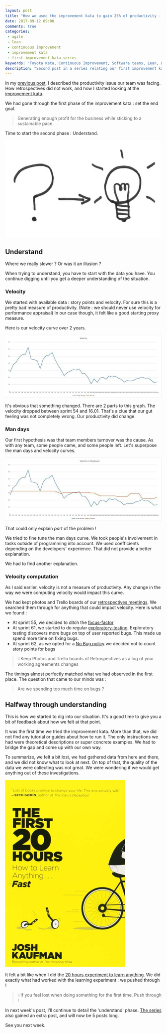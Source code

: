 ```yaml
---
layout: post
title: "How we used the improvement kata to gain 25% of productivity - Part 2"
date: 2017-09-12 09:00
comments: true
categories:
 - agile
 - lean
 - continuous improvement
 - improvement kata
 - first-improvement-kata-series
keywords: "Toyota Kata, Continuous Improvement, Software teams, Lean, Lean Software, Agile, Scrum, Measure, Data"
description: "Second post in a series relating our first improvement kata. Covers the first half of the 'understand' phase."
---
```

In my [previous post](/how-we-used-the-improvement-kata-to-gain-25-percent-of-productivity-part-1/), I described the productivity issue our team was facing. How retrospectives did not work, and how I started looking at the [improvement kata](http://www-personal.umich.edu/~mrother/The_Improvement_Kata.html).

We had gone through the first phase of the improvement kata : set the end goal.

> Generating enough profit for the business while sticking to a sustainable pace.

Time to start the second phase : Understand.

![Drawing of a question mark transforming into a light bulb](../imgs/2017-09-12-how-we-used-the-improvement-kata-to-gain-25-percent-of-productivity-part-2/question-light.jpeg)

## Understand

Where we really slower ? Or was it an illusion ?

When trying to understand, you have to start with the data you have. You continue digging until you get a deeper understanding of the situation.

### Velocity

We started with available data : story points and velocity. For sure this is a pretty bad measure of productivity. (Note : we should never use velocity for performance appraisal) In our case though, it felt like a good starting proxy measure.

Here is our velocity curve over 2 years.

[![Velocity vs Manpower graph](../imgs/2017-09-12-how-we-used-the-improvement-kata-to-gain-25-percent-of-productivity-part-2/velocity-small.jpg)](../imgs/2017-09-12-how-we-used-the-improvement-kata-to-gain-25-percent-of-productivity-part-2/velocity.jpg)

It's obvious that something changed. There are 2 parts to this graph. The velocity dropped between sprint 54 and 16.01. That's a clue that our gut feeling was not completely wrong. Our productivity did change.

### Man days

Our first hypothesis was that team members turnover was the cause. As with any team, some people came, and some people left. Let's superpose the man days and velocity curves.

[![Velocity vs Manpower graph](../imgs/2017-09-12-how-we-used-the-improvement-kata-to-gain-25-percent-of-productivity-part-2/velocity-vs-manpower-small.jpg)](../imgs/2017-09-12-how-we-used-the-improvement-kata-to-gain-25-percent-of-productivity-part-2/velocity-vs-manpower.jpg)

That could only explain _part_ of the problem !

We tried to fine tune the man days curve. We took people's involvement in tasks outside of programming into account. We used coefficients depending on the developers' experience. That did not provide a better explanation.

We had to find another explanation.

### Velocity computation

As I said earlier, velocity is not a measure of productivity. Any change in the way we were computing velocity would impact this curve.

We had kept photos and Trello boards of our [retrospectives meetings](/trellospectives-remote-retrospectives-with-trello/). We searched them through for anything that could impact velocity. Here is what we found :

* At sprint 55, we decided to ditch the [focus-factor](https://www.scrum.org/resources/deadly-disease-focus-factor)
* At sprint 61, we started to do regular [exploratory-testing](/how-we-started-exploratory-testing/). Exploratory testing discovers more bugs on top of user reported bugs. This made us spend more time on fixing bugs.
* At sprint 62, as we opted for a [No Bug policy](https://medium.com/quality-functions/the-zero-bug-policy-b0bd987be684) we decided not to count story points for bugs

> 💡Keep Photos and Trello boards of Retrospectives as a log of your working agreements changes

The timings almost perfectly matched what we had observed in the first place. The question that came to our minds was :

> Are we spending too much time on bugs ?

## Halfway through understanding

This is how we started to dig into our situation. It's a good time to give you a bit of feedback about how we felt at that point.

It was the first time we tried the improvement kata. More than that, we did not find any tutorial or guides about how to run it. The only instructions we had were theoretical descriptions or super concrete examples. We had to bridge the gap and come up with our own way.

To summarize, we felt a bit lost, we had gathered data from here and there, and we did not know what to look at next. On top of that, the quality of the data we were collecting was not great. We were wondering if we would get anything out of these investigations.

[![The cover of the book 'The First 20 Hours'](../imgs/2017-09-12-how-we-used-the-improvement-kata-to-gain-25-percent-of-productivity-part-2/the-first-20-hours.jpg)](https://www.amazon.com/First-20-Hours-Learn-Anything/dp/1591846943/ref=sr_1_1?tag=pbourgau-20&amp;ie=UTF8&qid=1483258282&sr=8-1&keywords=the+first+20+hours)

It felt a bit like when I did the [20 hours experiment to learn anything](/how-i-got-my-feet-wet-with-machine-learning-with-the-first-20-hours/). We did exactly what had worked with the learning experiment : we pushed through !

> 💡If you feel lost when doing something for the first time. Push through !

In next week's post, I'll continue to detail the 'understand' phase. [The series](/blog/categories/first-improvement-kata-series/) also gained an extra post, and will now be 5 posts long.

See you next week.
